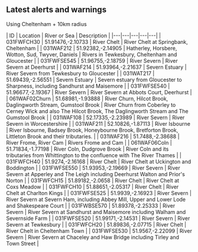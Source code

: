## Latest alerts and warnings

Using Cheltenham + 10km radius

<!-- table_marker starts -->
| ID | Location | River or Sea | Description |
|---|---|---|---|---|
| 031FWFCH30 | 51.91476,-2.10733 | River Chelt | River Chelt at Springbank, Cheltenham |
 | 031WAF212 | 51.92382,-2.14905 | Hatherley, Horsbere, Wotton, Sud, Twyver, Daniels | Rivers in Tewkesbury, Cheltenham and Gloucester |
 | 031FWFSE545 | 51.96755,-2.18759 | River Severn | River Severn at Deerhurst |
 | 031WAF214 | 51.93964,-2.21637 | Severn Estuary | River Severn from Tewkesbury to Gloucester |
 | 031WAT217 | 51.69439,-2.56551 | Severn Estuary | Severn estuary from Gloucester to Sharpness, including Sandhurst and Maisemore |
 | 031FWFSE540 | 51.96677,-2.19367 | River Severn | River Severn at Abbots Court, Deerhurst |
 | 061WAF02Churn | 51.68981,-1.93888 | River Churn, Hilcot Brook, Daglingworth Stream, Gumstool Brook | River Churn from Coberley to Cerney Wick and also The Hilcot Brook, The Daglingworth Stream and The Gumstool Brook |
 | 031WAF108 | 52.17335,-2.23989 | River Severn | River Severn in Worcestershire |
 | 031WAF211 | 52.10826,-1.87113 | River Isbourne | River Isbourne, Badsey Brook, Honeybourne Brook, Bretforton Brook, Littleton Brook and their tributaries. |
 | 031WAF216 | 51.7488,-2.38688 | River Frome, River Cam | Rivers Frome and Cam |
 | 061WAF06Coln | 51.71834,-1.77198 | River Coln, Dudgrove Brook | River Coln and its tributaries from Whittington to the confluence with The River Thames |
 | 031FWFCH40 | 51.9274,-2.16168 | River Chelt | River Chelt at Uckington and Boddington |
 | 031FWFSE550 | 51.93953,-2.19669 | River Severn | River Severn at Apperley and The Leigh including Deerhurst Walton and Prior's Norton |
 | 031FWFCH15 | 51.89182,-2.0658 | River Chelt | River Chelt at Coxs Meadow |
 | 031FWFCH10 | 51.88651,-2.05317 | River Chelt | River Chelt at Charlton Kings |
 | 031FWFSE525 | 51.9939,-2.16923 | River Severn | River Severn at Severn Ham, including Abbey Mill, Upper and Lower Lode and Shakespeare Court |
 | 031FWBSE570 | 51.89378,-2.25333 | River Severn | River Severn at Sandhurst and Maisemore including Walham and Severnside Farm |
 | 031FWFSE520 | 51.99171,-2.14531 | River Severn | River Severn at Tewkesbury |
 | 031FWFCH20 | 51.89836,-2.07715 | River Chelt | River Chelt in Cheltenham Town |
 | 031FWFSE530 | 51.9567,-2.22099 | River Severn | River Severn at Chaceley and Haw Bridge including Tirley and Town Street |
<!-- table_marker ends -->
